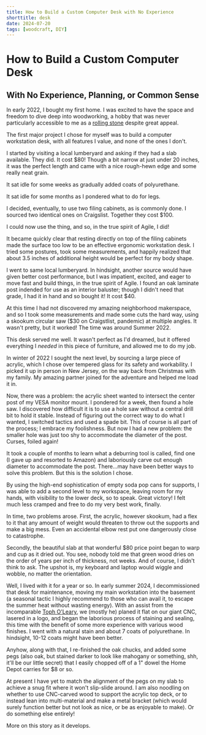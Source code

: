 ```yaml
---
title: How to Build a Custom Computer Desk with No Experience
shorttitle: desk
date: 2024-07-20
tags: [woodcraft, DIY]
---
```



# How to Build a Custom Computer Desk 
## With No Experience, Planning, or Common Sense


In early 2022, I bought my first home. I was excited to have the space and freedom to dive deep into woodworking, a hobby that was never particularly accessible to me as a [rolling stone](http://bml.rocks/#where) despite great appeal.

The first major project I chose for myself was to build a computer workstation desk, with all features I value, and none of the ones I don't.


I started by visiting a local lumberyard and asking if they had a slab available. They did. It cost $80! Though a bit narrow at just under 20 inches, it was the perfect length and came with a nice rough-hewn edge and some really neat grain.

It sat idle for some weeks as gradually added coats of polyurethane. 

It sat idle for some months as I pondered what to do for legs.

I decided, eventually, to use two filing cabinets, as is commonly done. I sourced two identical ones on Craigslist. Together they cost $100.

I could now use the thing, and so, in the true spirit of Agile, I did! 

It became quickly clear that resting directly on top of the filing cabinets made the surface too low to be an effective ergonomic workstation desk. I tried some postures, took some measurements, and happily realized that about 3.5 inches of additional height would be perfect for my body shape.

I went to same local lumberyard. In hindsight, another source would have given better cost performance, but I was impatient, excited, and eager to move fast and build things, in the true spirit of Agile. I found an oak laminate post indended for use as an interior baluster; though I didn't need that grade, I had it in hand and so bought it! It cost $40.

At this time I had not discovered my amazing neighborhood makerspace, and so I took some measurements and made some cuts the hard way, using a skookum circular saw ($30 on Craigstlist, pandemic) at multiple angles. It wasn't pretty, but it worked! The time was around Summer 2022. 

This desk served me well. It wasn't perfect as I'd dreamed, but it offered everything I _needed_ in this piece of furniture, and allowed me to do my job.

In winter of 2022 I sought the next level, by sourcing a large piece of acrylic, which I chose over tempered glass for its safety and workability. I picked it up in person in New Jersey, on the way back from Christmas with my family. My amazing partner joined for the adventure and helped me load it in. 

Now, there was a problem: the acrylic sheet wanted to intersect the center post of my VESA monitor mount. I pondered for a week, then found a hole saw. I discovered how difficult it is to use a hole saw without a central drill bit to hold it stable. Instead of figuring out the correct way to do what I wanted, I switched tactics and used a spade bit. This of course is all part of the process; I embrace my foolishness. But now I had a new problem: the smaller hole was just too shy to accommodate the diameter of the post. Curses, foiled again!

It took a couple of months to learn what a deburring tool is called, find one (I gave up and resorted to Amazon) and laboriously carve out enough diameter to accommodate the post. There...may have been better ways to solve this problem. But this is the solution I chose.

By using the high-end sophistication of empty soda pop cans for supports, I was able to add a second level to my workspace, leaving room for my hands, with visibility to the lower deck, so to speak. Great victory! I felt much less cramped and free to do my very best work, finally.

In time, two problems arose. First, the acrylic, however skookum, had a flex to it that any amount of weight would threaten to throw out the supports and make a big mess. Even an accidental elbow rest put one dangerously close to catastrophe.

Secondly, the beautiful slab at that wonderful $80 price point began to warp and cup as it dried out. You see, nobody told me that green wood dries on the order of years per inch of thickness, not weeks. And of course, I didn't think to ask. The upshot is, my keyboard and laptop would wiggle and wobble, no matter the orientation.

Well, I lived with it for a year or so. In early summer 2024, I decommissioned that desk for maintenance, moving my main workstation into the basement (a seasonal tactic I highly recommend to those who can avail it, to escape the summer heat without wasting energy). With an assist from the incomparable [Toph O'Leary](http://toph.lol), we (mostly he) planed it flat on our giant CNC, lasered in a logo, and began the laborious process of staining and sealing, this time with the benefit of some more experience with various wood finishes. I went with a natural stain and about 7 coats of polyurethane. In hindsight, 10-12 coats might have been better.

Anyhow, along with that, I re-finished the oak chucks, and added some pegs (also oak, but stained darker to look like mahogany or something, shh, it'll be our little secret) that I easily chopped off of a 1" dowel the Home Depot carries for $8 or so.

At present I have yet to match the alignment of the pegs on my slab to achieve a snug fit where it won't slip-slide around. I am also noodling on whether to use CNC-carved wood to support the acrylic top deck, or to instead lean into multi-material and make a metal bracket (which would surely function better but not look as nice, or be as enjoyable to make). Or do something else entirely!

More on this story as it develops.
